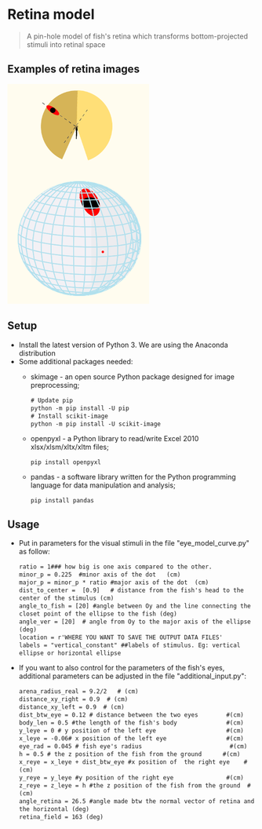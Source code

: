 # Retina model
> A pin-hole model of fish's retina which transforms bottom-projected stimuli into retinal space

## Examples of retina images 
![Example image](./retina_image.png)

## Setup
* Install the latest version of Python 3. We are using the Anaconda distribution
* Some additional packages needed: 
    * skimage - an open source Python package designed for image preprocessing; 
      ```
      # Update pip
      python -m pip install -U pip
      # Install scikit-image
      python -m pip install -U scikit-image
      ```   
    * openpyxl  - a Python library to read/write Excel 2010 xlsx/xlsm/xltx/xltm files; 
      ```
      pip install openpyxl      
      ```
   
    * pandas - a software library written for the Python programming language for data manipulation and analysis; 
      ```
      pip install pandas
      ```

## Usage
* Put in parameters for the visual stimuli in the file "eye_model_curve.py" as follow:
   ```
   ratio = 1### how big is one axis compared to the other.
   minor_p = 0.225  #minor axis of the dot   (cm)
   major_p = minor_p * ratio #major axis of the dot  (cm)
   dist_to_center =  [0.9]   # distance from the fish's head to the center of the stimulus (cm) 
   angle_to_fish = [20] #angle between Oy and the line connecting the closet point of the ellipse to the fish (deg) 
   angle_ver = [20]  # angle from Oy to the major axis of the ellipse  (deg)
   location = r'WHERE YOU WANT TO SAVE THE OUTPUT DATA FILES'
   labels = "vertical_constant" ##labels of stimulus. Eg: vertical ellipse or horizontal ellipse
   ```
   
* If you want to also control for the parameters of the fish's eyes, additional parameters can be adjusted in the file "additional_input.py":
   ```
   arena_radius_real = 9.2/2   # (cm)
   distance_xy_right = 0.9  # (cm)
   distance_xy_left = 0.9  # (cm)                                          
   dist_btw_eye = 0.12 # distance between the two eyes        #(cm)
   body_len = 0.5 #the length of the fish's body              #(cm)
   y_leye = 0 # y position of the left eye                    #(cm)
   x_leye = -0.06# x position of the left eye                 #(cm)
   eye_rad = 0.045 # fish eye's radius                         #(cm)
   h = 0.5 # the z position of the fish from the ground      #(cm)
   x_reye = x_leye + dist_btw_eye #x position of  the right eye    #(cm)
   y_reye = y_leye #y position of the right eye               #(cm)
   z_reye = z_leye = h #the z position of the fish from the ground  #(cm)
   angle_retina = 26.5 #angle made btw the normal vector of retina and the horizontal (deg)
   retina_field = 163 (deg)
   ```
   
